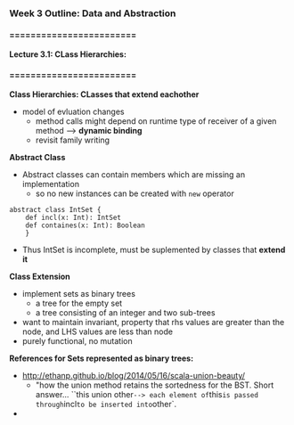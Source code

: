 ### Week 3 Outline: Data and Abstraction
 
#### ========================
**Lecture 3.1: CLass Hierarchies:**
#### ========================

**Class Hierarchies: CLasses that extend eachother**
- model of evluation changes
  - method calls might depend on runtime type of receiver of a given method --> **dynamic binding** 
  - revisit family writing

**Abstract Class**
- Abstract classes can contain members which are missing an implementation
  - so no new instances can be created with `new` operator
```
abstract class IntSet { 
    def incl(x: Int): IntSet
    def containes(x: Int): Boolean 
    }
```
- Thus IntSet is incomplete, must be suplemented by classes that **extend it**

**Class Extension**
- implement sets as binary trees
  - a tree for the empty set
  - a tree consisting of an integer and two sub-trees
- want to maintain invariant, property that rhs values are greater than the node, and LHS values are less than node
- purely functional, no mutation 


**References for Sets represented as binary trees:** 
- http://ethanp.github.io/blog/2014/05/16/scala-union-beauty/
  - "how the union method retains the sortedness for the BST. Short answer... ``this union other` --> each element of `this` is passed through `incl` to be inserted into `other`. 
- 



